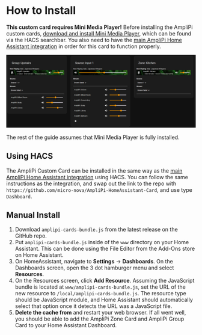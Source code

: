 # How to Install

**This custom card requires Mini Media Player!** Before installing the AmpliPi custom cards, [download and install Mini Media Player](https://github.com/kalkih/mini-media-player), which can be found via the HACS searchbar. You also need to have the [main AmpliPi Home Assistant integration](https://github.com/micro-nova/hacs_amplipi/) in order for this card to function properly.

![src/example.png](example.png)

The rest of the guide assumes that Mini Media Player is fully installed.

## Using HACS

The AmpliPi Custom Card can be installed in the same way as the [main AmpliPi Home Assistant integration](https://github.com/micro-nova/hacs_amplipi) using HACS. You can follow the same instructions as the integration, and swap out the link to the repo with `https://github.com/micro-nova/AmpliPi-HomeAssistant-Card`, and use type `Dashboard`.

## Manual Install
1. Download `amplipi-cards-bundle.js` from the latest release on the GitHub repo.
1. Put `amplipi-cards-bundle.js` inside of the `www` directory on your Home Assistant. This can be done using the File Editor from the Add-Ons store on Home Assistant.
1. On HomeAssistant, navigate to **Settings** -> **Dashboards**. On the Dashboards screen, open the 3 dot hamburger menu and select **Resources**.
1. On the Resources screen, click **Add Resource**. Assuming the JavaScript bundle is located at `www/amplipi-cards-bundle.js`, set the URL of the new resource to `/local/amplipi-cards-bundle.js`. The resource type should be JavaScript module, and Home Assistant should automatically select that option once it detects the URL was a JavaScript file.
1. **Delete the cache from** and restart your web browser. If all went well, you should be able to add the AmpliPi Zone Card and AmpliPi Group Card to your Home Assistant Dashboard.
